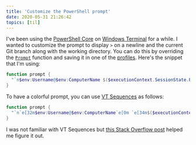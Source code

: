 ```yaml
---
title: 'Customize the PowerShell prompt'
date: 2020-05-31 21:26:42
topics: [til]
---
```


I've been using the [PowerShell Core](https://github.com/powershell/powershell) on [Windows Terminal](https://github.com/Microsoft/Terminal) for a while. I wanted to customize the prompt to display `>` on a newline and the current Git branch along with the working directory. You can do this by overriding the [`Prompt`](https://docs.microsoft.com/en-us/powershell/module/microsoft.powershell.core/about/about_prompts?view=powershell-7) function and saving it in one of the [profiles](https://docs.microsoft.com/en-us/powershell/module/microsoft.powershell.core/about/about_profiles?view=powershell-7). Here's the snippet that I'm using:

```powershell
function prompt {
  "`n$env:Username@$env:ComputerName $($executionContext.SessionState.Path.CurrentLocation) $(git branch --show-current)`n$('>' * ($nestedPromptLevel + 1)) "
}
```

To have a colorful prompt, you can use [VT Sequences](https://docs.microsoft.com/en-us/windows/console/console-virtual-terminal-sequences#screen-colors) as follows:

```powershell
function prompt {
  "`n`e[32m$env:Username@$env:ComputerName`e[0m `e[34m$($executionContext.SessionState.Path.CurrentLocation)`e[0m `e[33m$(git branch --show-current)`e[0m`n$('>' * ($nestedPromptLevel + 1)) "
}
```

I was not familiar with VT Sequences but [this Stack Overflow post](https://stackoverflow.com/questions/56679782/how-to-use-ansi-escape-sequence-color-codes-for-psreadlineoption-v2-in-powershel) helped me figure it out.
